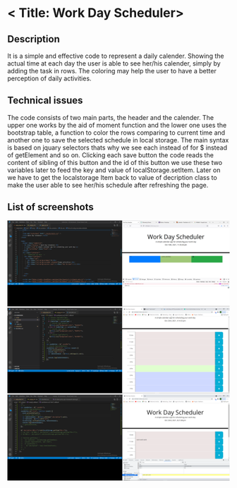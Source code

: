 # < Title: Work Day Scheduler>

## Description

It is a simple and effective code to represent a daily calender. Showing the actual time at each day the user is able to see her/his calender, simply by adding the task in rows. The coloring may help the user to have a better perception of daily activities.

## Technical issues

The code consists of two main parts, the header and the calender. The upper one works by the aid of moment function and the lower one uses the bootstrap table, a function to color the rows comparing to current time and another one to save the selected schedule in local storage. The main syntax is based on jquary selectors thats why we see each instead of for $ instead of getElement and so on. Clicking each save button the code reads the content of sibling of this button and the id of this button we use these two variables later to feed the key and value of localStorage.setItem. Later on we have to get the localstorage Item back to value of decription class to make the user able to see her/his schedule after refreshing the page.

## List of screenshots

![structure of the code](./images/01_Structure.png)
![Apearance criteria of the page](./images/02-Calender.png)
![Technical issues of the code](./images/03-localStorage.png)
